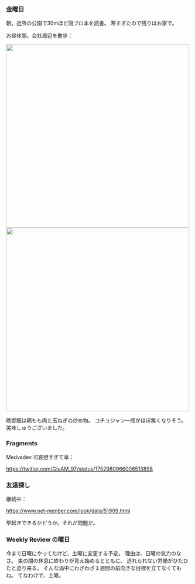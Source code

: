### 金曜日

朝。近所の公園で30mほど競プロ本を読書。
寒すぎたので残りはお家で。

お昼休憩。会社周辺を散歩：

<img src="https://i.imgur.com/r7Myb0i.jpg" width="500">

<img src="https://i.imgur.com/UhiHQnT.jpg" width="500">

晩御飯は鶏もも肉と玉ねぎの炒め物。
コチュジャン一瓶がほぼ無くなりそう。
美味しゅうございました。


### Fragments

Medvedev 可哀想すぎて草：

https://twitter.com/GiuAM_97/status/1752980966006513898

### 友達探し

継続中：

https://www.net-menber.com/look/data/51909.html

早起きできるかどうか。それが問題だ。

### Weekly Review の曜日

今まで日曜にやってたけど、土曜に変更する予定。
理由は、日曜の気力のなさ。
束の間の休息に終わりが見え始めるとともに、
逃れられない労働がひたひたと迫り来る。
そんな渦中にわざわざ１週間の前向きな目標を立てなくてもね。
てなわけで、土曜。